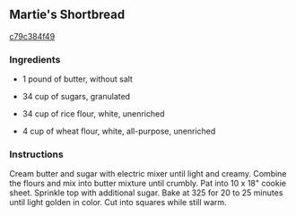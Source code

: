 ## Martie's Shortbread

[c79c384f49](http://www.food.com/recipe/marties-shortbread-140440)

### Ingredients

 - 1 pound of butter, without salt

 - 34 cup of sugars, granulated

 - 34 cup of rice flour, white, unenriched

 - 4 cup of wheat flour, white, all-purpose, unenriched

### Instructions

Cream butter and sugar with electric mixer until light and creamy. Combine the flours and mix into butter mixture until crumbly. Pat into 10 x 18" cookie sheet. Sprinkle top with additional sugar. Bake at 325 for 20 to 25 minutes until light golden in color. Cut into squares while still warm.